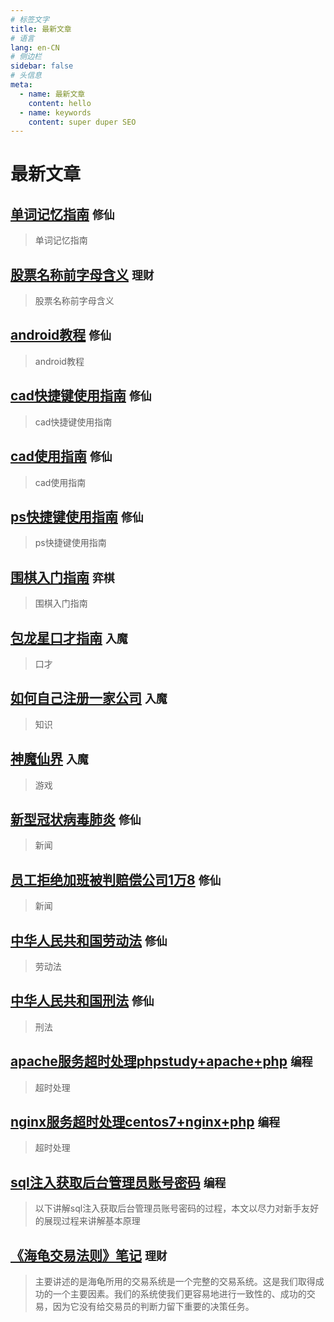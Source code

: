 ```yaml
---
# 标签文字
title: 最新文章
# 语言
lang: en-CN
# 侧边栏
sidebar: false
# 头信息
meta:
  - name: 最新文章 
    content: hello
  - name: keywords
    content: super duper SEO
---
```


# 最新文章
## [单词记忆指南](/all/单词记忆指南/)  `修仙` 
> 单词记忆指南

## [股票名称前字母含义](/all/股票名称前字母含义/)  `理财` 
> 股票名称前字母含义

## [android教程](/all/android教程/)  `修仙` 
> android教程

## [cad快捷键使用指南](/all/cad快捷键使用指南/)  `修仙` 
> cad快捷键使用指南

## [cad使用指南](/all/cad使用指南/)  `修仙` 
> cad使用指南

## [ps快捷键使用指南](/all/ps快捷键使用指南/)  `修仙` 
> ps快捷键使用指南

## [围棋入门指南](/chess/围棋入门指南/)  `弈棋` 
> 围棋入门指南

## [包龙星口才指南](/bad/包龙星口才指南/)  `入魔` 
> 口才 

## [如何自己注册一家公司](/bad/如何自己注册一家公司/)  `入魔` 
> 知识

## [神魔仙界](/bad/神魔仙界/)  `入魔` 
> 游戏

## [新型冠状病毒肺炎](/good/新型冠状病毒肺炎/)  `修仙` 
> 新闻

## [员工拒绝加班被判赔偿公司1万8](/good/员工拒绝加班被判赔偿公司1万8/)  `修仙` 
> 新闻

## [中华人民共和国劳动法](/good/中华人民共和国劳动法/)  `修仙` 
> 劳动法

## [中华人民共和国刑法](/good/中华人民共和国刑法/)  `修仙` 
> 刑法

## [apache服务超时处理phpstudy+apache+php](/code/php/apache服务超时处理phpstudy+apache+php/)  `编程` 
> 超时处理

## [nginx服务超时处理centos7+nginx+php](/code/php/nginx服务超时处理centos7+nginx+php/)  `编程` 
> 超时处理

## [sql注入获取后台管理员账号密码](/code/php/sql注入获取后台管理员账号密码/)  `编程` 
> 以下讲解sql注入获取后台管理员账号密码的过程，本文以尽力对新手友好的展现过程来讲解基本原理

## [《海龟交易法则》笔记](/financing/《海龟交易法则》笔记/)  `理财` 
> 主要讲述的是海龟所用的交易系统是一个完整的交易系统。这是我们取得成功的一个主要因素。我们的系统使我们更容易地进行一致性的、成功的交易，因为它没有给交易员的判断力留下重要的决策任务。
